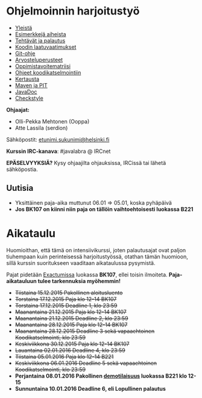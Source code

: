 # Ohjelmoinnin harjoitustyö
* [Yleistä](ohjeet/Yleistä.md)
* [Esimerkkejä aiheista](ohjeet/Esimerkkejä-aiheista.md)
* [Tehtävät ja palautus](ohjeet/Tehtävät-ja-palautus.md)
* [Koodin laatuvaatimukset](ohjeet/Koodin-laatuvaatimukset.md)
* [Git-ohje](ohjeet/Git-ohje.md)
* [Arvosteluperusteet](ohjeet/Arvosteluperusteet.md)
* [Oppimistavoitematriisi](http://www.cs.helsinki.fi/courses/58160/matriisi)
* [Ohjeet koodikatselmointiin](ohjeet/Koodikatselmointi.md)
* [Kertausta](ohjeet/Kertausta.md)
* [Maven ja PIT](ohjeet/Maven-ja-PIT.md)
* [JavaDoc](ohjeet/JavaDoc.md)
* [Checkstyle](ohjeet/Checkstyle.md)

**Ohjaajat:**
* Olli-Pekka Mehtonen (Ooppa)
* Atte Lassila (serdion)


Sähköpostit: etunimi.sukunimi@helsinki.fi

**Kurssin IRC-kanava**:
\#javalabra @ IRCnet

**EPÄSELVYYKSIÄ?** Kysy ohjaajilta ohjauksissa, IRCissä tai lähetä sähköpostia.

## Uutisia

* Yksittäinen paja-aika muttunut 06.01 => 05.01, koska pyhäpäivä
* **Jos BK107 on kiinni niin paja on tällöin vaihtoehtoisesti luokassa B221**

# Aikataulu

Huomioithan, että tämä on intensiivikurssi, joten palautusajat ovat paljon tiuhempaan kuin perinteisessä harjoitustyössä, otathan tämän huomioon, sillä kurssin suoritukseen vaaditaan aikataulussa pysymistä.

Pajat pidetään [Exactumissa](http://www.helsinki.fi/teknos/opetustilat/kumpula/gh2b/default.htm) luokassa **BK107**, ellei toisin ilmoiteta. **Paja-aikatauluun tulee tarkennuksia myöhemmin!**

* ~~Tiistaina 15.12.2015 Pakollinen aloitusluento~~
* ~~Torstaina 17.12.2015 Paja klo 12-14 BK107~~
* ~~Torstaina 17.12.2015 Deadline 1, klo 23:59~~
* ~~Maanantaina 21.12.2015 Paja klo 12-14 BK107~~
* ~~Maanantaina 21.12.2015 Deadline 2, klo 23:59~~
* ~~Maanantaina 28.12.2015 Paja klo 12-14 BK107~~
* ~~Maanantaina 28.12.2015 Deadline 3 sekä vapaaehtoinen Koodikatselmointi, klo 23:59~~
* ~~Keskiviikkona 30.12.2015 Paja klo 12-14 BK107~~
* ~~Lauantaina 02.01.2016 Deadline 4, klo 23:59~~
* ~~Tiistaina 05.01.2016 Paja klo 12-14 B221~~
* ~~Keskiviikkona 06.01.2016 Deadline 5 sekä vapaaehtoinen Koodikatselmointi, klo 23:59~~
* **Perjantaina 08.01.2016 Pakollinen [demotilaisuus](ohjeet/demotilaisuus.md) luokassa B221 klo 12-15**
* **Sunnuntaina 10.01.2016 Deadline 6, eli Lopullinen palautus**
